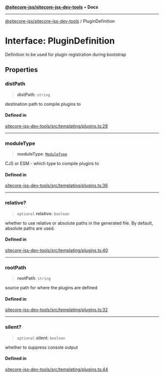 [**@sitecore-jss/sitecore-jss-dev-tools**](../README.md) • **Docs**

***

[@sitecore-jss/sitecore-jss-dev-tools](../README.md) / PluginDefinition

# Interface: PluginDefinition

Definition to be used for plugin registration during bootstrap

## Properties

### distPath

> **distPath**: `string`

destination path to compile plugins to

#### Defined in

[sitecore-jss-dev-tools/src/templating/plugins.ts:28](https://github.com/Sitecore/xmc-jss-dev/blob/f739f952c1ea1be244446f2466e23085eb12739b/packages/sitecore-jss-dev-tools/src/templating/plugins.ts#L28)

***

### moduleType

> **moduleType**: [`ModuleType`](../enumerations/ModuleType.md)

CJS or ESM - which type to compile plugins to

#### Defined in

[sitecore-jss-dev-tools/src/templating/plugins.ts:36](https://github.com/Sitecore/xmc-jss-dev/blob/f739f952c1ea1be244446f2466e23085eb12739b/packages/sitecore-jss-dev-tools/src/templating/plugins.ts#L36)

***

### relative?

> `optional` **relative**: `boolean`

whether to use relative or absolute paths in the generated file. By default, absolute paths are used.

#### Defined in

[sitecore-jss-dev-tools/src/templating/plugins.ts:40](https://github.com/Sitecore/xmc-jss-dev/blob/f739f952c1ea1be244446f2466e23085eb12739b/packages/sitecore-jss-dev-tools/src/templating/plugins.ts#L40)

***

### rootPath

> **rootPath**: `string`

source path for where the plugins are defined

#### Defined in

[sitecore-jss-dev-tools/src/templating/plugins.ts:32](https://github.com/Sitecore/xmc-jss-dev/blob/f739f952c1ea1be244446f2466e23085eb12739b/packages/sitecore-jss-dev-tools/src/templating/plugins.ts#L32)

***

### silent?

> `optional` **silent**: `boolean`

whether to suppress console output

#### Defined in

[sitecore-jss-dev-tools/src/templating/plugins.ts:44](https://github.com/Sitecore/xmc-jss-dev/blob/f739f952c1ea1be244446f2466e23085eb12739b/packages/sitecore-jss-dev-tools/src/templating/plugins.ts#L44)
